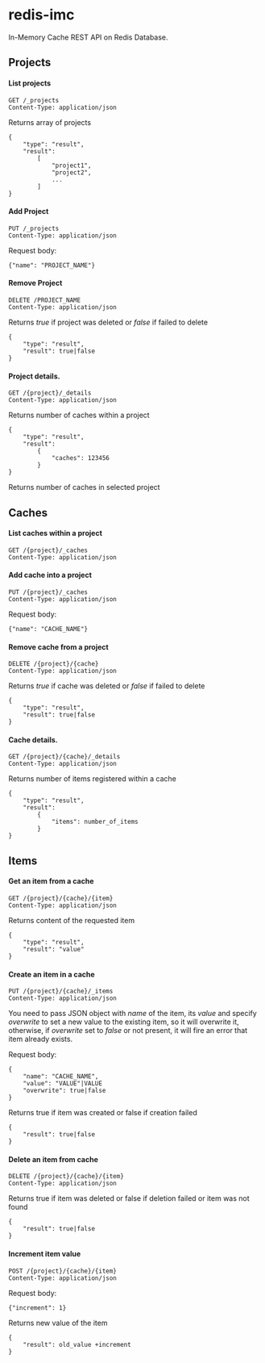 redis-imc
===

In-Memory Cache REST API on Redis Database. 


Projects
---

#### List projects

```
GET /_projects
Content-Type: application/json
```

Returns array of projects

```
{
	"type": "result",
	"result":
		[
			"project1",
			"project2",
			...
		]
}
```

#### Add Project

```
PUT /_projects
Content-Type: application/json
```

Request body:

```
{"name": "PROJECT_NAME"}
```
	 
#### Remove Project

```	
DELETE /PROJECT_NAME
Content-Type: application/json
```

Returns _true_ if project was deleted or _false_ if failed to delete

```
{
	"type": "result",
	"result": true|false
}
```

#### Project details. 

```
GET /{project}/_details
Content-Type: application/json
```

Returns number of caches within a project

```
{
	"type": "result",
	"result":
		{
			"caches": 123456
		}
}
```

Returns number of caches in selected project


Caches
---


#### List caches within a project

```
GET /{project}/_caches
Content-Type: application/json
```
	
#### Add cache into a project

```
PUT /{project}/_caches
Content-Type: application/json
```

Request body:

```
{"name": "CACHE_NAME"}
```
	
#### Remove cache from a project

```
DELETE /{project}/{cache}
Content-Type: application/json
```

Returns _true_ if cache was deleted or _false_ if failed to delete

```
{
	"type": "result",
	"result": true|false
}
```
	
#### Cache details. 

```
GET /{project}/{cache}/_details
Content-Type: application/json
```

Returns number of items registered within a cache

```
{
	"type": "result",
	"result":
		{
			"items": number_of_items
		}
}
```
	

Items
---


#### Get an item from a cache

```
GET /{project}/{cache}/{item}
Content-Type: application/json
```

Returns content of the requested item

```
{
	"type": "result",
	"result": "value"
}
```

#### Create an item in a cache

```
PUT /{project}/{cache}/_items
Content-Type: application/json
```
You need to pass JSON object with _name_ of the item, its _value_ and specify _overwrite_ to set a new value to the existing item, so it will overwrite it, otherwise, if _overwrite_ set to _false_ or not present, it will fire an error that item already exists.

Request body:

```
{
	"name": "CACHE_NAME",
	"value": "VALUE"|VALUE
	"overwrite": true|false
}
``` 

Returns true if item was created or false if creation failed

```
{
	"result": true|false
}
```

#### Delete an item from cache

```
DELETE /{project}/{cache}/{item}
Content-Type: application/json
```

Returns true if item was deleted or false if deletion failed or item was not found

```
{
	"result": true|false
}
```

#### Increment item value

```
POST /{project}/{cache}/{item}
Content-Type: application/json
```

Request body:

```
{"increment": 1}
``` 

Returns new value of the item

```
{
	"result": old_value +increment
}
```
